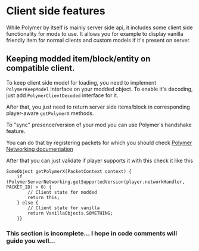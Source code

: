 # Client side features
While Polymer by itself is mainly server side api, it includes some 
client side functionality for mods to use. It allows you for example to display 
vanilla friendly item for normal clients and custom models if it's present on server.

## Keeping modded item/block/entity on compatible client.

To keep client side model for loading, you need to implement `PolymerKeepModel` interface
on your modded object. To enable it's decoding, just add `PolymerClientDecoded` interface for it.

After that, you just need to return server side items/block 
in corresponding player-aware `getPolymerX` methods.

To "sync" presence/version of your mod you can use Polymer's handshake feature.

You can do that by registering packets for which you should check [Polymer Networking documentation](/polymer-networking/basics)

After that you can just validate if player supports it with this check it like this
```
SomeObject getPolymerX(PacketContext context) {
    if (PolymerServerNetworking.getSupportedVersion(player.networkHandler, PACKET_ID) > 0) {
        // Client state for modded
        return this;
    } else {
        // Client state for vanilla
        return VanillaObjects.SOMETHING;
    }}
```


### This section is incomplete... I hope in code comments will guide you well...